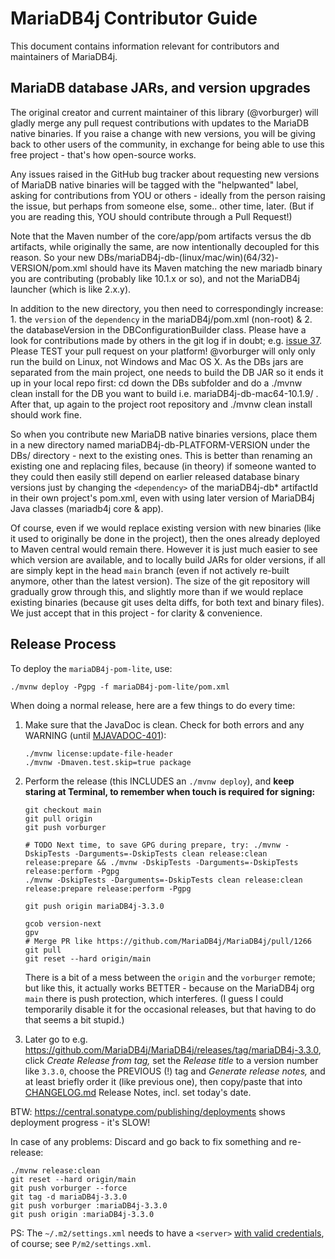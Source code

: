 # MariaDB4j Contributor Guide

This document contains information relevant for contributors and maintainers of MariaDB4j.

## MariaDB database JARs, and version upgrades

The original creator and current maintainer of this library (@vorburger) will gladly merge any pull request contributions with updates to the MariaDB native binaries. If you raise a change with new versions, you will be giving back to other users of the community, in exchange for being able to use this free project - that's how open-source works.

Any issues raised in the GitHub bug tracker about requesting new versions of MariaDB native binaries will be tagged with the "helpwanted" label, asking for contributions from YOU or others - ideally from the person raising the issue, but perhaps from someone else, some.. other time, later. (But if you are reading this, YOU should contribute through a Pull Request!)

Note that the Maven <version> number of the core/app/pom artifacts versus the db artifacts, while originally the same, are now intentionally decoupled for this reason. So your new DBs/mariaDB4j-db-(linux/mac/win)(64/32)-VERSION/pom.xml should have its Maven <version> matching the new mariadb binary you are contributing (probably like 10.1.x or so), and not the MariaDB4j launcher (which is like 2.x.y).

In addition to the new directory, you then need to correspondingly increase: 1. the `version` of the `dependency` in the mariaDB4j/pom.xml (non-root) & 2. the databaseVersion in the DBConfigurationBuilder class. Please have a look for contributions made by others in the git log if in doubt; e.g. [issue 37](https://github.com/MariaDB4j/MariaDB4j/issues/37). Please TEST your pull request on your platform! @vorburger will only only run the build on Linux, not Windows and Mac OS X. As the DBs jars are separated from the main project, one needs to build the DB JAR so it ends it up in your local repo first: cd down the DBs subfolder and do a ./mvnw clean install for the DB you want to build i.e. mariaDB4j-db-mac64-10.1.9/ . After that, up again to the project root repository and ./mvnw clean install should work fine.

So when you contribute new MariaDB native binaries versions, place them in a new directory named mariaDB4j-db-PLATFORM-VERSION under the DBs/ directory - next to the existing ones. This is better than renaming an existing one and replacing files, because (in theory) if someone wanted to they could then easily still depend on earlier released database binary versions just by changing the `<dependency>` of the mariaDB4j-db* artifactId in their own project's pom.xml, even with using later version of MariaDB4j Java classes (mariadb4j core & app).

Of course, even if we would replace existing version with new binaries (like it used to originally be done in the project), then the ones already deployed to Maven central would remain there. However it is just much easier to see which version are available, and to locally build JARs for older versions, if all are simply kept in the head `main` branch (even if not actively re-built anymore, other than the latest version). The size of the git repository will gradually grow through this, and slightly more than if we would replace existing binaries (because git uses delta diffs, for both text and binary files). We just accept that in this project - for clarity & convenience.

## Release Process

To deploy the `mariaDB4j-pom-lite`, use:

    ./mvnw deploy -Pgpg -f mariaDB4j-pom-lite/pom.xml

When doing a normal release, here are a few things to do every time:

1. Make sure that the JavaDoc is clean. Check for both errors and any WARNING (until [MJAVADOC-401](http://jira.codehaus.org/browse/MJAVADOC-401)):

   ```shell
   ./mvnw license:update-file-header
   ./mvnw -Dmaven.test.skip=true package
   ```

2. Perform the release (this INCLUDES an `./mvnw deploy`), and **keep staring at Terminal, to remember when touch is required for signing:**

   ```shell
   git checkout main
   git pull origin
   git push vorburger

   # TODO Next time, to save GPG during prepare, try: ./mvnw -DskipTests -Darguments=-DskipTests clean release:clean release:prepare && ./mvnw -DskipTests -Darguments=-DskipTests release:perform -Pgpg
   ./mvnw -DskipTests -Darguments=-DskipTests clean release:clean release:prepare release:perform -Pgpg

   git push origin mariaDB4j-3.3.0

   gcob version-next
   gpv
   # Merge PR like https://github.com/MariaDB4j/MariaDB4j/pull/1266
   git pull
   git reset --hard origin/main
   ```

   There is a bit of a mess between the `origin` and the `vorburger` remote; but like this,
   it actually works BETTER - because on the MariaDB4j org `main` there is push protection, which interferes.
   (I guess I could temporarily disable it for the occasional releases, but that having to do that seems a bit stupid.)

4. Later go to e.g. https://github.com/MariaDB4j/MariaDB4j/releases/tag/mariaDB4j-3.3.0,
   click _Create Release from tag,_ set the _Release title_ to a version number like `3.3.0`,
   choose the PREVIOUS (!) tag and _Generate release notes,_ and at least briefly order it (like previous one),
   then copy/paste that into [CHANGELOG.md](../CHANGELOG.md) Release Notes, incl. set today's date.

BTW: https://central.sonatype.com/publishing/deployments shows deployment progress - it's SLOW!

In case of any problems: Discard and go back to fix something and re-release:

   ```shell
   ./mvnw release:clean
   git reset --hard origin/main
   git push vorburger --force
   git tag -d mariaDB4j-3.3.0
   git push vorburger :mariaDB4j-3.3.0
   git push origin :mariaDB4j-3.3.0
   ```

PS: The `~/.m2/settings.xml` needs to have a `<server>` [with valid credentials](https://central.sonatype.org/publish/publish-portal-maven/#credentials), of course; see `P/m2/settings.xml`.

